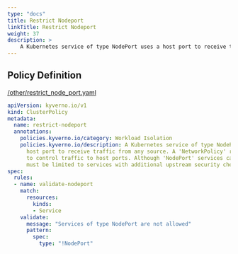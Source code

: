 ```yaml
---
type: "docs"
title: Restrict Nodeport
linkTitle: Restrict Nodeport
weight: 37
description: >
    A Kubernetes service of type NodePort uses a host port to receive traffic from any source. A 'NetworkPolicy' resource cannot be used to control traffic to host ports. Although 'NodePort' services can be useful, their use must be limited to services with additional upstream security checks.
---
```


## Policy Definition
<a href="https://github.com/kyverno/policies/raw/main//other/restrict_node_port.yaml" target="-blank">/other/restrict_node_port.yaml</a>

```yaml
apiVersion: kyverno.io/v1
kind: ClusterPolicy
metadata:
  name: restrict-nodeport
  annotations:
    policies.kyverno.io/category: Workload Isolation
    policies.kyverno.io/description: A Kubernetes service of type NodePort uses a 
      host port to receive traffic from any source. A 'NetworkPolicy' resource cannot be used 
      to control traffic to host ports. Although 'NodePort' services can be useful, their use 
      must be limited to services with additional upstream security checks.
spec:
  rules:
  - name: validate-nodeport
    match:
      resources:
        kinds:
        - Service
    validate:
      message: "Services of type NodePort are not allowed"
      pattern: 
        spec:
          type: "!NodePort"


```
